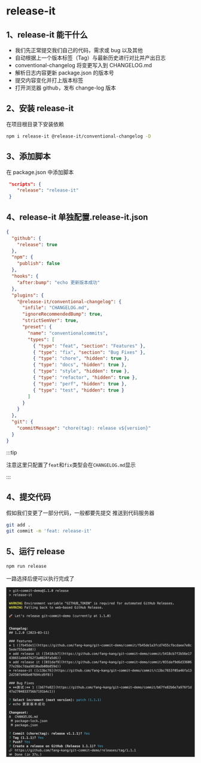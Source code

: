 # release-it

## 1、release-it 能干什么

- 我们先正常提交我们自己的代码，需求或 bug 以及其他
- 自动根据上一个版本标签（Tag）与最新历史进行对比并产出日志
- conventional-changelog 将变更写入到 CHANGELOG.md
- 解析日志内容更新 package.json 的版本号
- 提交内容变化并打上版本标签
- 打开浏览器 github，发布 change-log 版本

## 2、安装 release-it

在项目根目录下安装依赖

```bash
npm i release-it @release-it/conventional-changelog -D
```

## 3、添加脚本

在 package.json 中添加脚本

```json
 "scripts": {
    "release": "release-it"
 }
```

## 4、release-it 单独配置.release-it.json

```json
{
  "github": {
    "release": true
  },
  "npm": {
    "publish": false
  },
  "hooks": {
    "after:bump": "echo 更新版本成功"
  },
  "plugins": {
    "@release-it/conventional-changelog": {
      "infile": "CHANGELOG.md",
      "ignoreRecommendedBump": true,
      "strictSemVer": true,
      "preset": {
        "name": "conventionalcommits",
        "types": [
          { "type": "feat", "section": "Features" },
          { "type": "fix", "section": "Bug Fixes" },
          { "type": "chore", "hidden": true },
          { "type": "docs", "hidden": true },
          { "type": "style", "hidden": true },
          { "type": "refactor", "hidden": true },
          { "type": "perf", "hidden": true },
          { "type": "test", "hidden": true }
        ]
      }
    }
  },
  "git": {
    "commitMessage": "chore(tag): release v${version}"
  }
}
```

:::tip

注意这里只配置了`feat`和`fix`类型会在`CHANGELOG.md`显示

:::

## 4、提交代码

假如我们变更了一部分代码，一般都要先提交 推送到代码服务器

```bash
git add .
git commit -m 'feat: release-it'
```

## 5、运行 release

```bash
npm run release
```

一路选择后便可以执行完成了

![img](asserts/1.png)
 
 